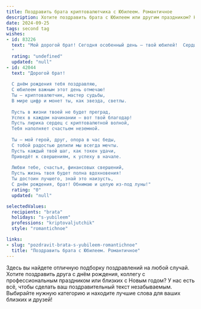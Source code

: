 ```yaml
---
title: Поздравить брата криптовалютчика с Юбилеем. Романтичное
description: Хотите поздравить брата с Юбилеем или другим праздником? Наш ИИ создаст незабываемое поздравление, а вы обязательно выделитесь среди других.  
date: 2024-09-25
tags: second tag
wishes:
- id: 83226
  text: "Мой дорогой брат! Сегодня особенный день – твой юбилей!  Сердце переполняется гордостью и нежностью, глядя на тебя, успешного и смелого криптовалютчика, покоряющего виртуальные просторы.  Пусть твоя жизнь будет яркой и сверкающей, как самые ценные криптовалюты, а удача сопутствует тебе на каждом шагу.  Пусть любовь и счастье окружают тебя, как надежные блокчейны,  защищая от всех невзгод. С юбилеем, родной!
  "
  rating: "undefined"
  updated: "null"
- id: 42044
  text: "Дорогой брат!
  
  С днём рождения тебя поздравляю,
  С юбилеем важным этот день отмечаю!
  Ты — криптовалютчик, мастер судьбы,
  В мире цифр и монет ты, как звезда, светлы.
  
  Пусть в жизни твоей не будет преград,
  Успех в каждом начинании — вот твой благодар!
  Пусть лирика сердец с криптовалютной волной,
  Тебя наполняет счастьем неземной.
  
  Ты — мой герой, друг, опора в час беды,
  С тобой радостью делили мы всегда мечты.
  Пусть каждый твой шаг, как токен удачи,
  Приведёт к свершениям, к успеху в начале.
  
  Любви тебе, счастья, финансовых свершений,
  Пусть жизнь твоя будет полна вдохновения!
  Ты достоин лучшего, знай это наизусть,
  С днём рождения, брат! Обнимаю и целую из-под луны!"
  rating: "0"
  updated: "null"

selectedValues:
  recipients: "brata"
  holidays: "s-yubileem"
  professions: "kriptovaljutchik"
  style: "romantichnoe"

links:
- slug: "pozdravit-brata-s-yubileem-romantichnoe"
  title: "Поздравить брата с Юбилеем. Романтичное"
---
```


Здесь вы найдете отличную подборку поздравлений на любой случай. 
Хотите поздравить друга с днём рождения, коллегу с профессиональным праздником или близких с Новым годом? У нас есть всё, чтобы сделать ваш поздравительный текст незабываемым. Выбирайте нужную категорию и находите лучшие слова для ваших близких и друзей!
